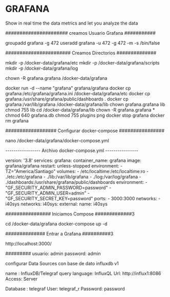 # GRAFANA
Show in real time the data metrics and let you analyze the data

###################### creamos Usuario Grafana ###########

groupadd grafana -g 472
useradd grafana -u 472 -g 472 -m -s /bin/false

####################### Creamos Directorios ##############

mkdir -p /docker-data/grafana/etc
mkdir -p /docker-data/grafana/scripts
mkdir -p /docker-data/grafana/log

chown -R grafana.grafana /docker-data/grafana

docker run -d --name "grafana" grafana/grafana 
docker cp grafana:/etc/grafana/grafana.ini /docker-data/grafana/etc
docker cp grafana:/usr/share/grafana/public/dashboards .
docker cp grafana:/var/lib/grafana /docker-data/grafana/lib
chown grafana.grafana lib
chmod 755 lib
cd /docker-data/grafana/lib
chown -R grafana.grafana *
chmod 640 grafana.db
chmod 755 plugins png
docker stop grafana
docker rm grafana

################## Configurar docker-compose ################

nano /docker-data/grafana/docker-compose.yml

----------------- Archivo docker-compose.yml ----------------

version: '3.8'
services:
 grafana:
   container_name:  grafana
   image: grafana/grafana
   restart: unless-stopped
   environment: 
      - TZ="America/Santiago"
   volumes:
      - /etc/localtime:/etc/localtime:ro
      - ./etc:/etc/grafana
      - ./lib:/var/lib/grafana
      - ./log:/var/log/grafana
      - ./dashboards:/usr/share/grafana/public/dashboards
   environment: 
      - "GF_SECURITY_ADMIN_PASSWORD=password"
      - "GF_SECURITY_ADMIN_USER=admin"
      - "GF_SECURITY_SECRET_KEY=password"
   ports:
      - 3000:3000
   networks:
      - i40sys
networks:
 i40sys:
   external:
     name: i40sys

################ Iniciamos Compose #############3

cd /docker-data/grafana
docker-compose up -d

############## Entrar a Grafana ##########3

http://localhost:3000/

######### 
usuario: admin
password: admin

configurar Data Sources con base de dato influxdb v1

name : InfluxDB/Telegraf
query language: InfluxQL
Url: http://influx1:8086
Access: Server

Database : telegraf
User: telegraf_r
Password: password
